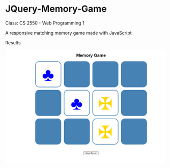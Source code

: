 # JQuery-Memory-Game
<p>Class: CS 2550 - Web Programming 1</p>

<p>A responsive matching memory game made with JavaScript</p>

<p>Results</p>
<p><img src="MemoryGame.png"></p>
